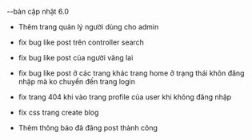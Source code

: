--bản cập nhật 6.0

-   Thêm trang quản lý người dùng cho admin

*   fix bug like post trên controller search

-   fix bug like post của người vãng lai

-   fix bug like post ở các trang khác trang home ở trạng thái khôn đăng nhập mà ko chuyển đến trang login

-   fix trang 404 khi vào trang profile của user khi không đăng nhập

-   fix css trang create blog

*   Thêm thông báo đã đăng post thành công
